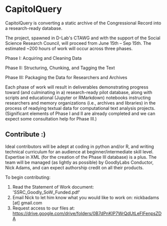 # CapitolQuery

CapitolQuery is converting a static archive of the Congressional Record into a research-ready database.

The project, spawned in D-Lab's CTAWG and with the support of the Social Science Research Council, will proceed from June 15th – Sep 15th. The estimated ~200 hours of work will occur across three phases.

Phase I: Acquiring and Cleaning Data

Phase II: Structuring, Chunking, and Tagging the Text

Phase III: Packaging the Data for Researchers and Archives

Each phase of work will result in deliverables demonstrating progress toward (and culminating in a) research-ready pilot database, along with scripts and educational (Jupyter or RMarkdown) notebooks instructing researchers and memory organizations (i.e., archives and libraries) in the process of readying textual data for computational text analysis projects. (Significant elements of Phase I and II are already completed and we can expect some consultation help for Phase III.)

## Contribute  :)

Ideal contributors will be adept at coding in python and/or R, and writing technical curriculum for an audience at beginner/intermediate skill level. Expertise in XML (for the creation of the Phase III database) is a plus. The team will be managed (as lightly as possible) by GoodlyLabs Conductor, Nick Adams, and can expect authorship credit on all their products.

To begin contributing:

  1. Read the Statement of Work document: 'SSRC_Goodly_SoW_Funded.pdf'
  2. Email Nick to let him know what you would like to work on: nickbadams [at] gmail.com
  3. Request access to our files at: https://drive.google.com/drive/folders/0B7dPnKIP7WrQdUtLeFlFenpsZDA

